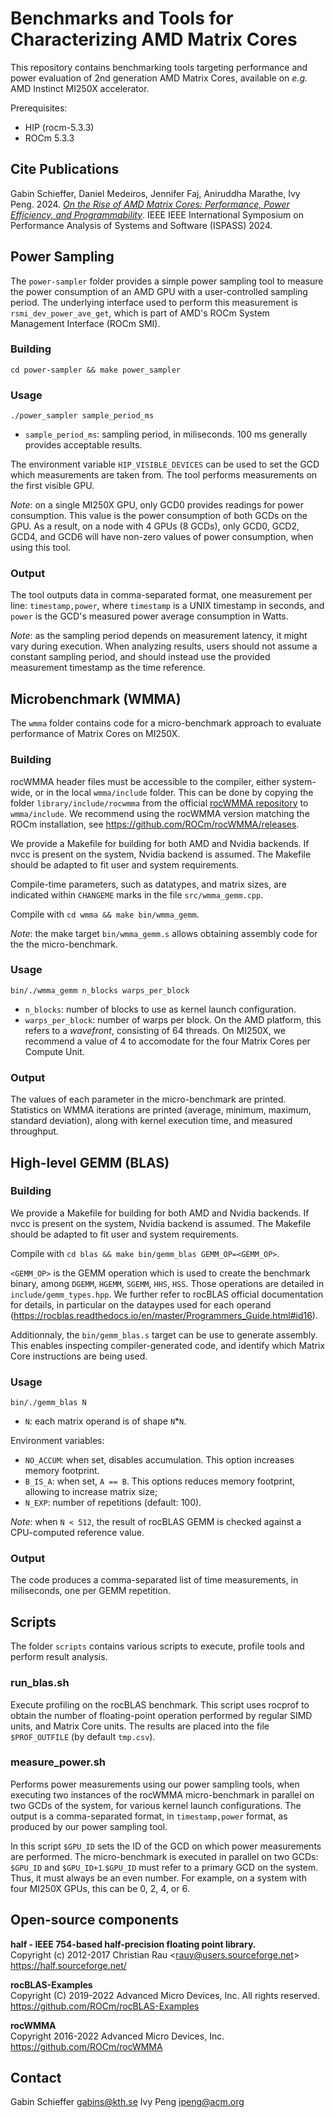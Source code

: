 # Benchmarks and Tools for Characterizing AMD Matrix Cores

This repository contains benchmarking tools targeting performance and power evaluation
of 2nd generation AMD Matrix Cores, available on *e.g.* AMD Instinct MI250X accelerator.

Prerequisites:
- HIP (rocm-5.3.3)
- ROCm 5.3.3

## Cite Publications
Gabin Schieffer, Daniel Medeiros, Jennifer Faj, Aniruddha Marathe, Ivy Peng. 2024. [*On the Rise of AMD Matrix Cores: Performance, Power Efficiency, and Programmability*](https://www.osti.gov/servlets/purl/2345982). IEEE IEEE International Symposium on Performance Analysis of Systems and Software (ISPASS) 2024.

## Power Sampling
The `power-sampler` folder provides a simple power sampling tool to measure the power consumption of an AMD GPU with a user-controlled sampling period. The underlying interface used to perform this measurement is `rsmi_dev_power_ave_get`, which is part of AMD's ROCm System Management Interface (ROCm SMI).

### Building
`cd power-sampler && make power_sampler`

### Usage
`./power_sampler sample_period_ms`
- `sample_period_ms`: sampling period, in miliseconds. 100 ms generally provides acceptable results.

The environment variable `HIP_VISIBLE_DEVICES` can be used to set the GCD which measurements are taken from. The tool performs measurements on the first visible GPU.

*Note*: on a single MI250X GPU, only GCD0 provides readings for power consumption. This value is the power consumption of both GCDs on the GPU. As a result, on a node with 4 GPUs (8 GCDs), only GCD0, GCD2, GCD4, and GCD6 will have non-zero values of power consumption, when using this tool.

### Output
The tool outputs data in comma-separated format, one measurement per line: `timestamp,power`, where `timestamp` is a UNIX timestamp in seconds, and `power` is the GCD's measured power average consumption in Watts.

*Note*: as the sampling period depends on measurement latency, it might vary during execution. When analyzing results, users should not assume a constant sampling period, and should instead use the provided measurement timestamp as the time reference.

## Microbenchmark (WMMA)

The `wmma` folder contains code for a micro-benchmark approach to evaluate performance of Matrix Cores on MI250X.

### Building

rocWMMA header files must be accessible to the compiler, either system-wide, or in the local `wmma/include` folder. This can be done by copying the folder `library/include/rocwmma` from the official [rocWMMA repository](https://github.com/ROCm/rocWMMA/releases) to `wmma/include`. We recommend using the rocWMMA version matching the ROCm installation, see https://github.com/ROCm/rocWMMA/releases.

We provide a Makefile for building for both AMD and Nvidia backends. If nvcc is present on the system, Nvidia backend is assumed. The Makefile should be adapted to fit user and system requirements.

Compile-time parameters, such as datatypes, and matrix sizes, are indicated within `CHANGEME` marks in the file `src/wmma_gemm.cpp`.

Compile with `cd wmma && make bin/wmma_gemm`.

*Note*: the make target `bin/wmma_gemm.s` allows obtaining assembly code for the the micro-benchmark.

### Usage
`bin/./wmma_gemm n_blocks warps_per_block`

- `n_blocks`: number of blocks to use as kernel launch configuration.
- `warps_per_block`: number of warps per block. On the AMD platform, this refers to a _wavefront_, consisting of 64 threads. On MI250X, we recommend a value of 4 to accomodate for the four Matrix Cores per Compute Unit.

### Output
The values of each parameter in the micro-benchmark are printed. Statistics on WMMA iterations are printed (average, minimum, maximum, standard deviation), along with kernel execution time, and measured throughput.

## High-level GEMM (BLAS)

### Building
We provide a Makefile for building for both AMD and Nvidia backends. If nvcc is present on the system, Nvidia backend is assumed. The Makefile should be adapted to fit user and system requirements.

Compile with `cd blas && make bin/gemm_blas GEMM_OP=<GEMM_OP>`.

`<GEMM_OP>` is the GEMM operation which is used to create the benchmark binary, among `DGEMM`, `HGEMM`, `SGEMM`, `HHS`, `HSS`. Those operations are detailed in `include/gemm_types.hpp`. We further refer to rocBLAS official documentation for details, in particular on the dataypes used for each operand (https://rocblas.readthedocs.io/en/master/Programmers_Guide.html#id16).

Additionnaly, the `bin/gemm_blas.s` target can be use to generate assembly. This enables inspecting compiler-generated code, and identify which Matrix Core instructions are being used.

### Usage
``bin/./gemm_blas N``
- `N`: each matrix operand is of shape `N`*`N`.

Environment variables:
- `NO_ACCUM`: when set, disables accumulation. This option increases memory footprint.
- `B_IS_A`: when set, `A == B`. This options reduces memory footprint, allowing to increase matrix size;
- `N_EXP`: number of repetitions (default: 100).

*Note*: when `N < 512`, the result of rocBLAS GEMM is checked against a CPU-computed reference value.

### Output

The code produces a comma-separated list of time measurements, in miliseconds, one per GEMM repetition.

## Scripts
The folder `scripts` contains various scripts to execute, profile tools and perform result analysis.

### run_blas.sh
Execute profiling on the rocBLAS benchmark. This script uses rocprof to obtain the number of floating-point operation performed by regular SIMD units, and Matrix Core units. The results are placed into the file `$PROF_OUTFILE` (by default `tmp.csv`).

### measure_power.sh
Performs power measurements using our power sampling tools, when executing two instances of the rocWMMA micro-benchmark in parallel on two GCDs of the system, for various kernel launch configurations. The output is a comma-separated format, in `timestamp,power` format, as produced by our power sampling tool. 

In this script `$GPU_ID` sets the ID of the GCD on which power measurements are performed. The micro-benchmark is executed in parallel on two GCDs: `$GPU_ID` and `$GPU_ID+1`.`$GPU_ID` must refer to a primary GCD on the system. Thus, it must always be an even number. For example, on a system with four MI250X GPUs, this can be 0, 2, 4, or 6.

## Open-source components

**half - IEEE 754-based half-precision floating point library.** <br>
Copyright (c) 2012-2017 Christian Rau \<rauy@users.sourceforge.net\> <br>
https://half.sourceforge.net/

**rocBLAS-Examples**<br>
Copyright (C) 2019-2022 Advanced Micro Devices, Inc. All rights reserved. <br>
https://github.com/ROCm/rocBLAS-Examples

**rocWMMA**<br>
Copyright 2016-2022 Advanced Micro Devices, Inc. <br>
https://github.com/ROCm/rocWMMA

## Contact
Gabin Schieffer <gabins@kth.se>
Ivy Peng <ipeng@acm.org>
